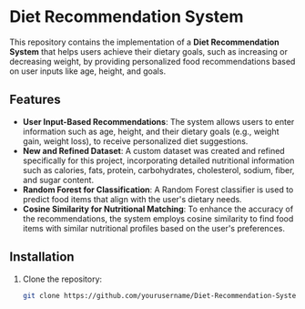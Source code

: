# Diet Recommendation System

This repository contains the implementation of a **Diet Recommendation System** that helps users achieve their dietary goals, such as increasing or decreasing weight, by providing personalized food recommendations based on user inputs like age, height, and goals.

## Features
- **User Input-Based Recommendations**: The system allows users to enter information such as age, height, and their dietary goals (e.g., weight gain, weight loss), to receive personalized diet suggestions.
- **New and Refined Dataset**: A custom dataset was created and refined specifically for this project, incorporating detailed nutritional information such as calories, fats, protein, carbohydrates, cholesterol, sodium, fiber, and sugar content.
- **Random Forest for Classification**: A Random Forest classifier is used to predict food items that align with the user's dietary needs.
- **Cosine Similarity for Nutritional Matching**: To enhance the accuracy of the recommendations, the system employs cosine similarity to find food items with similar nutritional profiles based on the user's preferences.

## Installation
1. Clone the repository:
   ```bash
   git clone https://github.com/yourusername/Diet-Recommendation-System.git

